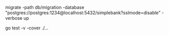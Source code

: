migrate -path db/migration -database "postgres://postgres:1234@localhost:5432/simplebank?sslmode=disable" -verbose up

go test -v -cover ./...
